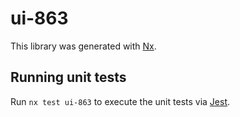 # ui-863

This library was generated with [Nx](https://nx.dev).

## Running unit tests

Run `nx test ui-863` to execute the unit tests via [Jest](https://jestjs.io).
